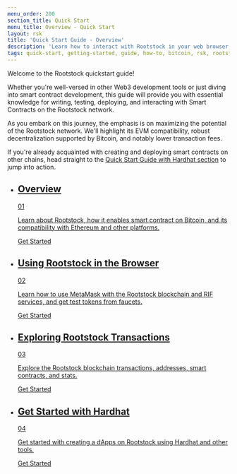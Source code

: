 ```yaml
---
menu_order: 200
section_title: Quick Start
menu_title: Overview - Quick Start
layout: rsk
title: 'Quick Start Guide - Overview'
description: 'Learn how to interact with Rootstock in your web browser, how to view Rootstock transactions, develop and deploy your very first smart contract to the Rootstock network.'
tags: quick-start, getting-started, guide, how-to, bitcoin, rsk, rootstock, peer-to-peer, merged-mining, blockchain, powpeg
---
```



Welcome to the Rootstock quickstart guide!

Whether you're well-versed in other Web3 development tools or just diving into smart contract development, this guide will provide you with essential knowledge for writing, testing, deploying, and interacting with Smart Contracts on the Rootstock network.

As you embark on this journey, the emphasis is on maximizing the potential of the Rootstock network. We'll highlight its EVM compatibility, robust decentralization supported by Bitcoin, and notably lower transaction fees.

If you're already acquainted with creating and deploying smart contracts on other chains, head straight to the [Quick Start Guide with Hardhat section](/guides/quickstart/hardhat/) to jump into action.

<div class="features-list">
    <ul id="card-list" class="row">
        <li class="col-xl-6 col-md-6">
        <div class="feature-card">
<div class="content"><a href="/guides/quickstart/overview/">
            <div class="content-container">
               <div class="card-title"><h2 class="zg-text-bg">Overview</h2><span class="zg-label ml-1">01</span></div> 
                <p class="card-desc">Learn about Rootstock, how it enables smart contract on Bitcoin, and its compatibility with Ethereum and other platforms.</p>
            </div>
            </a><div class="btn-container "><a href="/guides/quickstart/overview/">
                </a><a class="green" href="/guides/quickstart/overview/">Get Started</a>
            </div>
            </div>
        </div>
        </li>
        <li class="col-xl-6 col-md-6">
        <div class="feature-card">
<div class="content"><a href="/guides/quickstart/browser/">
            <div class="content-container">
              <div class="card-title"><h2 class="zg-text-bg bg-yellow">Using Rootstock in the Browser</h2><span class="zg-label ml-1 bg-yellow">02</span></div> 
                <p class="card-desc">Learn how to use MetaMask with the Rootstock blockchain and RIF services, and get test tokens from faucets.</p>
            </div>
            </a><div class="btn-container"><a href="/guides/quickstart/browser/">
                </a><a class="green" href="/guides/quickstart/browser/">Get Started</a>
            </div>
            </div>
        </div>
        </li>
        <li class="col-xl-6 col-md-6">
        <div class="feature-card">
<div class="content two-line-title-content"><a href="/guides/quickstart/transactions/">
            <div class="content-container">
            <div class="card-title"><h2 class="zg-text-bg bg-purple">Exploring Rootstock Transactions</h2><span class="zg-label ml-1 bg-purple">03</span></div>
                <p class="card-desc">Explore the Rootstock blockchain transactions, addresses, smart contracts, and stats.</p>
            </div>
            </a><div class="btn-container"><a href="/guides/quickstart/transactions/">
                </a><a class="green" href="/guides/quickstart/transactions/">Get Started</a>
            </div>
            </div>
        </div>
        </li>
        <li class="col-xl-6 col-md-6">
        <div class="feature-card">
<div class="content"><a href="/guides/quickstart/hardhat/">
            <div class="content-container">
               <div class="card-title"><h2 class="zg-text-bg bg-pink">Get Started with Hardhat</h2><span class="zg-label ml-1 bg-pink">04</span></div> 
                <p class="card-desc">Get started with creating a dApps on Rootstock using Hardhat and other tools.</p>
            </div>
            </a><div class="btn-container"><a href="/guides/quickstart/hardhat/">
                </a><a class="green" href="/guides/quickstart/hardhat/">Get Started</a>
            </div>
            </div>
        </div>
        </li>
    </ul>
</div>